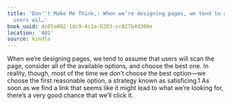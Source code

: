 ```yaml
---
title: 'Don''t Make Me Think,: When we’re designing pages, we tend to assume that
  users wil…'
book_uuid: 4c05a002-1dc9-4c1a-b283-cc027b4d306e
location: '401'
source: kindle
---
```


When we’re designing pages, we tend to assume that users will scan the page, consider all of the available options, and choose the best one. In reality, though, most of the time we don’t choose the best option—we choose the first reasonable option, a strategy known as satisficing.1 As soon as we find a link that seems like it might lead to what we’re looking for, there’s a very good chance that we’ll click it.